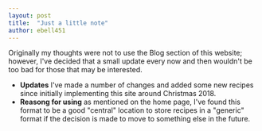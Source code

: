```yaml
---
layout: post
title:  "Just a little note"
author: ebell451
---
```


Originally my thoughts were not to use the Blog section of this website; however, I've decided that a small update every now and then wouldn't be too bad for those that may be interested.

- **Updates** I've made a number of changes and added some new recipes since initially implementing this site around Christmas 2018.
- **Reasong for using** as mentioned on the home page, I've found this format to be a good "central" location to store recipes in a "generic" format if the decision is made to move to something else in the future.